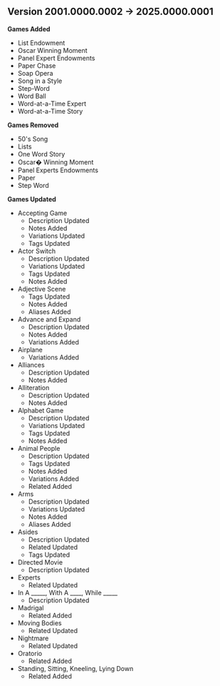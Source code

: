 ## Version 2001.0000.0002 -> 2025.0000.0001
**Games Added**
- List Endowment
- Oscar Winning Moment
- Panel Expert Endowments
- Paper Chase
- Soap Opera
- Song in a Style
- Step-Word
- Word Ball
- Word-at-a-Time Expert
- Word-at-a-Time Story

**Games Removed**
- 50's Song
- Lists
- One Word Story
- Oscar� Winning Moment
- Panel Experts Endowments
- Paper
- Step Word

**Games Updated**
- Accepting Game
  - Description Updated
  - Notes Added
  - Variations Updated
  - Tags Updated
- Actor Switch
  - Description Updated
  - Variations Updated
  - Tags Updated
  - Notes Added
- Adjective Scene
  - Tags Updated
  - Notes Added
  - Aliases Added
- Advance and Expand
  - Description Updated
  - Notes Added
  - Variations Added
- Airplane
  - Variations Added
- Alliances
  - Description Updated
  - Notes Added
- Alliteration
  - Description Updated
  - Notes Added
- Alphabet Game
  - Description Updated
  - Variations Updated
  - Tags Updated
  - Notes Added
- Animal People
  - Description Updated
  - Tags Updated
  - Notes Added
  - Variations Added
  - Related Added
- Arms
  - Description Updated
  - Variations Updated
  - Notes Added
  - Aliases Added
- Asides
  - Description Updated
  - Related Updated
  - Tags Updated
- Directed Movie
  - Description Updated
- Experts
  - Related Updated
- In A _____, With A ____, While _____
  - Description Updated
- Madrigal
  - Related Added
- Moving Bodies
  - Related Updated
- Nightmare
  - Related Updated
- Oratorio
  - Related Added
- Standing, Sitting, Kneeling, Lying Down
  - Related Added
